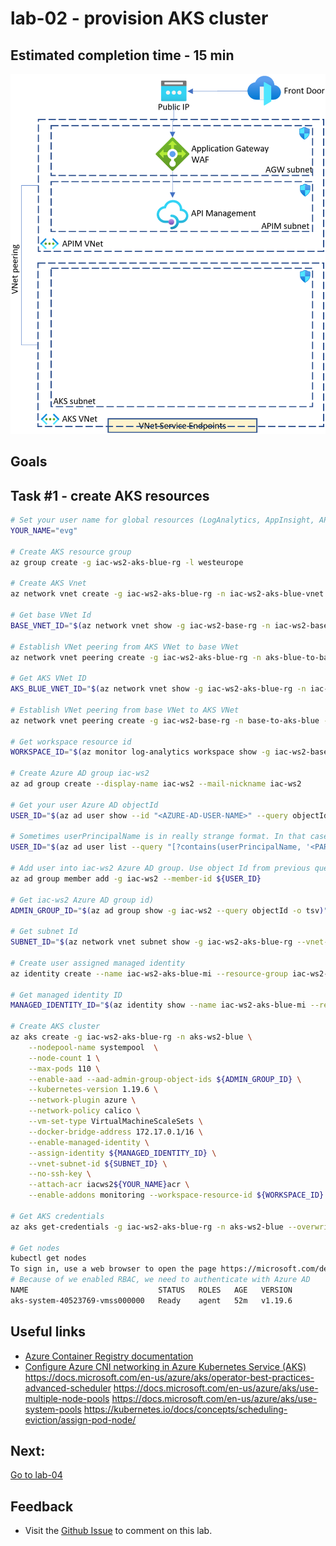 # lab-02 - provision AKS cluster

## Estimated completion time - 15 min

![model](images/apim-agw-front-door.png)

## Goals

## Task #1 - create AKS resources

```bash
# Set your user name for global resources (LogAnalytics, AppInsight, APIM etc...)
YOUR_NAME="evg"

# Create AKS resource group
az group create -g iac-ws2-aks-blue-rg -l westeurope 

# Create AKS Vnet
az network vnet create -g iac-ws2-aks-blue-rg -n iac-ws2-aks-blue-vnet --address-prefix 10.11.0.0/16 --subnet-name aks-net --subnet-prefix 10.11.0.0/20

# Get base VNet Id
BASE_VNET_ID="$(az network vnet show -g iac-ws2-base-rg -n iac-ws2-base-vnet --query id -o tsv)"

# Establish VNet peering from AKS VNet to base VNet
az network vnet peering create -g iac-ws2-aks-blue-rg -n aks-blue-to-base --vnet-name iac-ws2-aks-blue-vnet --allow-vnet-access --allow-forwarded-traffic --remote-vnet $BASE_VNET_ID

# Get AKS VNet ID
AKS_BLUE_VNET_ID="$(az network vnet show -g iac-ws2-aks-blue-rg -n iac-ws2-aks-blue-vnet --query id -o tsv)"

# Establish VNet peering from base VNet to AKS VNet
az network vnet peering create -g iac-ws2-base-rg -n base-to-aks-blue --vnet-name iac-ws2-base-vnet --allow-vnet-access --allow-forwarded-traffic --remote-vnet $AKS_BLUE_VNET_ID

# Get workspace resource id
WORKSPACE_ID="$(az monitor log-analytics workspace show -g iac-ws2-base-rg -n iac-ws2-${YOUR_NAME}-la --query id -o tsv)"

# Create Azure AD group iac-ws2
az ad group create --display-name iac-ws2 --mail-nickname iac-ws2

# Get your user Azure AD objectId 
USER_ID="$(az ad user show --id "<AZURE-AD-USER-NAME>" --query objectId -o tsv)"

# Sometimes userPrincipalName is in really strange format. In that case, you can try to search
USER_ID="$(az ad user list --query "[?contains(userPrincipalName, '<PART-OF-USER-NAME>')].objectId" -o tsv)"

# Add user into iac-ws2 Azure AD group. Use object Id from previous query 
az ad group member add -g iac-ws2 --member-id ${USER_ID}

# Get iac-ws2 Azure AD group id)
ADMIN_GROUP_ID="$(az ad group show -g iac-ws2 --query objectId -o tsv)"

# Get subnet Id
SUBNET_ID="$(az network vnet subnet show -g iac-ws2-aks-blue-rg --vnet-name iac-ws2-aks-blue-vnet -n aks-net --query id -o tsv)"

# Create user assigned managed identity
az identity create --name iac-ws2-aks-blue-mi --resource-group iac-ws2-aks-blue-rg

# Get managed identity ID
MANAGED_IDENTITY_ID="$(az identity show --name iac-ws2-aks-blue-mi --resource-group iac-ws2-aks-blue-rg --query id -o tsv)"

# Create AKS cluster
az aks create -g iac-ws2-aks-blue-rg -n aks-ws2-blue \
    --nodepool-name systempool  \
    --node-count 1 \
    --max-pods 110 \
    --enable-aad --aad-admin-group-object-ids ${ADMIN_GROUP_ID} \
    --kubernetes-version 1.19.6 \
    --network-plugin azure \
    --network-policy calico \
    --vm-set-type VirtualMachineScaleSets \
    --docker-bridge-address 172.17.0.1/16 \
	--enable-managed-identity \
    --assign-identity ${MANAGED_IDENTITY_ID} \
    --vnet-subnet-id ${SUBNET_ID} \
    --no-ssh-key \
    --attach-acr iacws2${YOUR_NAME}acr \
    --enable-addons monitoring --workspace-resource-id ${WORKSPACE_ID}

# Get AKS credentials
az aks get-credentials -g iac-ws2-aks-blue-rg -n aks-ws2-blue --overwrite-existing

# Get nodes
kubectl get nodes
To sign in, use a web browser to open the page https://microsoft.com/devicelogin and enter the code C9HNNZ8SE to authenticate.
# Because of we enabled RBAC, we need to authenticate with Azure AD
NAME                             STATUS   ROLES   AGE   VERSION
aks-system-40523769-vmss000000   Ready    agent   52m   v1.19.6
```

## Useful links

* [Azure Container Registry documentation](https://docs.microsoft.com/en-us/azure/container-registry/?WT.mc_id=AZ-MVP-5003837)
* [Configure Azure CNI networking in Azure Kubernetes Service (AKS)](https://docs.microsoft.com/en-us/azure/aks/configure-azure-cni?WT.mc_id=AZ-MVP-5003837)
https://docs.microsoft.com/en-us/azure/aks/operator-best-practices-advanced-scheduler
https://docs.microsoft.com/en-us/azure/aks/use-multiple-node-pools
https://docs.microsoft.com/en-us/azure/aks/use-system-pools
https://kubernetes.io/docs/concepts/scheduling-eviction/assign-pod-node/


## Next: 

[Go to lab-04](../lab-04/readme.md)

## Feedback

* Visit the [Github Issue](https://github.com/evgenyb/aks-workshops/issues/xx) to comment on this lab. 